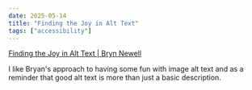 ```yaml
---
date: 2025-05-14
title: "Finding the Joy in Alt Text"
tags: ["accessibility"]
---
```


[Finding the Joy in Alt Text | Bryn Newell](https://bryn.codes/writing/the-joy-in-alt-text/)

I like Bryan's approach to having some fun with image alt text and as a reminder that good alt text is more than just a basic description.
